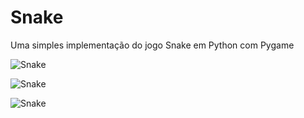 # Snake
Uma simples implementação do jogo Snake em Python com Pygame

![Snake](http://i.imgur.com/1zX6KQW.png)

![Snake](http://i.imgur.com/AgA5ktp.png)

![Snake](http://i.imgur.com/Zg1s6Rh.png)
